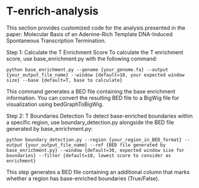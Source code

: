 # T-enrich-analysis
This section provides customized code for the analysis presented in the paper: Molecular Basis of an Adenine-Rich Template DNA-Induced Spontaneous Transcription Termination.

Step 1: Calculate the T Enrichment Score
To calculate the T enrichment score, use base_enrichment.py with the following command:
```
python base_enrichment.py --genome {your_genome.fa} --output {your_output_file_name} --window {default=10, your expected window size} --base {default=T, base to calculate}
```
This command generates a BED file containing the base enrichment information. You can convert the resulting BED file to a BigWig file for visualization using bedGraphToBigWig.

Step 2: T Boundaries Detection
To detect base-enriched boundaries within a specific region, use boundary_detection.py alongside the BED file generated by base_enrichment.py:
```
python boundary_detection.py --region {your_region_in_BED_format} --output {your_output_file_name} --ref {BED file generated by base_enrichment.py} --window {default=30, expected window size for boundaries} --filter {default=10, lowest score to consider as enrichment}
```
This step generates a BED file containing an additional column that marks whether a region has base-enriched boundaries (True/False).
